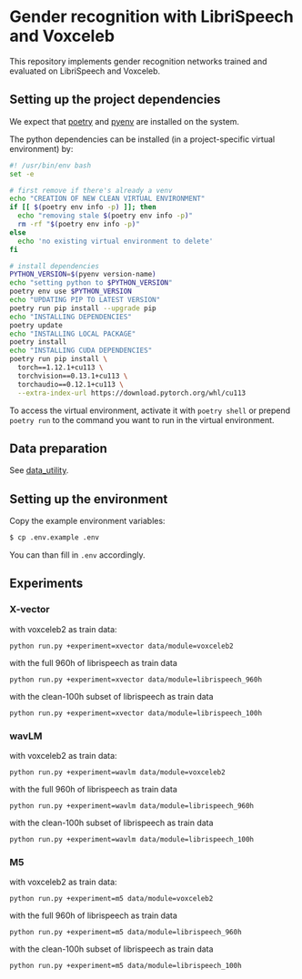 # Gender recognition with LibriSpeech and Voxceleb

This repository implements gender recognition networks trained and evaluated on LibriSpeech and Voxceleb. 

## Setting up the project dependencies

We expect that [poetry](https://python-poetry.org/docs/) and [pyenv](https://github.com/pyenv/pyenv) are installed on the system. 

The python dependencies can be installed (in a project-specific virtual environment) by:

```bash
#! /usr/bin/env bash
set -e

# first remove if there's already a venv
echo "CREATION OF NEW CLEAN VIRTUAL ENVIRONMENT"
if [[ $(poetry env info -p) ]]; then
  echo "removing stale $(poetry env info -p)"
  rm -rf "$(poetry env info -p)"
else
  echo 'no existing virtual environment to delete'
fi

# install dependencies
PYTHON_VERSION=$(pyenv version-name)
echo "setting python to $PYTHON_VERSION"
poetry env use $PYTHON_VERSION
echo "UPDATING PIP TO LATEST VERSION"
poetry run pip install --upgrade pip
echo "INSTALLING DEPENDENCIES"
poetry update
echo "INSTALLING LOCAL PACKAGE"
poetry install
echo "INSTALLING CUDA DEPENDENCIES"
poetry run pip install \
  torch==1.12.1+cu113 \
  torchvision==0.13.1+cu113 \
  torchaudio==0.12.1+cu113 \
  --extra-index-url https://download.pytorch.org/whl/cu113
```

To access the virtual environment, activate it with `poetry shell` or prepend `poetry run` to the command you want to run in the virtual environment.

## Data preparation

See [data_utility](https://github.com/Loes5307/VocalAdversary2022/tree/main/data_utility-main).

## Setting up the environment

Copy the example environment variables:

```bash
$ cp .env.example .env 
```

You can than fill in `.env` accordingly. 

## Experiments

### X-vector

with voxceleb2 as train data:

```
python run.py +experiment=xvector data/module=voxceleb2
```

with the full 960h of librispeech as train data

```
python run.py +experiment=xvector data/module=librispeech_960h
```

with the clean-100h subset of librispeech as train data

```
python run.py +experiment=xvector data/module=librispeech_100h
```

### wavLM

with voxceleb2 as train data:

```
python run.py +experiment=wavlm data/module=voxceleb2
```

with the full 960h of librispeech as train data

```
python run.py +experiment=wavlm data/module=librispeech_960h
```

with the clean-100h subset of librispeech as train data

```
python run.py +experiment=wavlm data/module=librispeech_100h
```

### M5

with voxceleb2 as train data:

```
python run.py +experiment=m5 data/module=voxceleb2
```

with the full 960h of librispeech as train data

```
python run.py +experiment=m5 data/module=librispeech_960h
```

with the clean-100h subset of librispeech as train data

```
python run.py +experiment=m5 data/module=librispeech_100h
```
